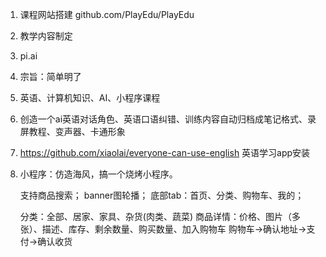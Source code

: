 1. 课程网站搭建 github.com/PlayEdu/PlayEdu
2. 教学内容制定
3. pi.ai
4. 宗旨：简单明了
5. 英语、计算机知识、AI、小程序课程
6. 创造一个ai英语对话角色、英语口语纠错、训练内容自动归档成笔记格式、录屏教程、变声器、卡通形象
7. https://github.com/xiaolai/everyone-can-use-english   英语学习app安装
8. 小程序：仿造海风，搞一个烧烤小程序。

   支持商品搜索；
   banner图轮播；
   底部tab：首页、分类、购物车、我的；

   分类：全部、居家、家具、杂货(肉类、蔬菜)
   商品详情：价格、图片（多张）、描述、库存、剩余数量、购买数量、加入购物车
   购物车->确认地址->支付->确认收货
   
   

